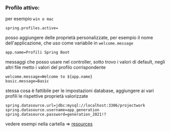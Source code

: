 ### Profilo attivo: 
per esempio `win o mac` 
```
spring.profiles.active=
```

posso aggiungere delle proprietà personalizzate,
per esempio il nome dell'applicazione, che uso come variabile in `welcome.message`
```
app.name=Profili Spring Boot
```

messaggi che posso usare nel controller,
sotto trovo i valori di default, negli altri file metto i valori del profilo corrispondente
```
welcome.message=Welcome to ${app.name}
basic.message=Basic
```

stessa cosa è fattibile per le impostazioni database,
aggiungere ai vari profili le rispettive proprietà valorizzate
```
spring.datasource.url=jdbc:mysql://localhost:3306/projectwork
spring.datasource.username=app_generation
spring.datasource.password=generation_2021!?
```
vedere esempi nella cartella => [resources](src/main/resources/)
